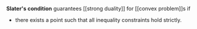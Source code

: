 **Slater's condition** guarantees [[strong duality]] for [[convex problem]]s if

* there exists a point such that all inequality constraints hold strictly.